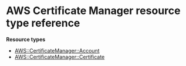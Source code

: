 # AWS Certificate Manager resource type reference<a name="AWS_CertificateManager"></a>

**Resource types**

- [AWS::CertificateManager::Account](aws-resource-certificatemanager-account.md)
- [AWS::CertificateManager::Certificate](aws-resource-certificatemanager-certificate.md)
